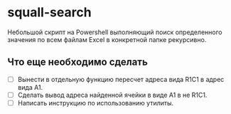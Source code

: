 ﻿# squall-search
Небольшой скрипт на Powershell выполняющий поиск определенного значения по всем файлам Excel в конкретной папке рекурсивно.

## Что еще необходимо сделать

- [ ] Вынести в отдельную функцию пересчет адреса вида R1C1 в адрес вида A1.
- [ ] Сделать вывод адреса найденной ячейки в виде A1 в не R1C1.
- [ ] Написать инструкцию по использованию утилиты.
